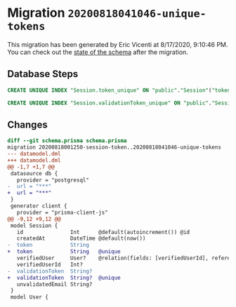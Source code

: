 # Migration `20200818041046-unique-tokens`

This migration has been generated by Eric Vicenti at 8/17/2020, 9:10:46 PM.
You can check out the [state of the schema](./schema.prisma) after the migration.

## Database Steps

```sql
CREATE UNIQUE INDEX "Session.token_unique" ON "public"."Session"("token")

CREATE UNIQUE INDEX "Session.validationToken_unique" ON "public"."Session"("validationToken")
```

## Changes

```diff
diff --git schema.prisma schema.prisma
migration 20200818001250-session-token..20200818041046-unique-tokens
--- datamodel.dml
+++ datamodel.dml
@@ -1,7 +1,7 @@
 datasource db {
   provider = "postgresql"
-  url = "***"
+  url = "***"
 }
 generator client {
   provider = "prisma-client-js"
@@ -9,12 +9,12 @@
 model Session {
   id               Int      @default(autoincrement()) @id
   createdAt        DateTime @default(now())
-  token            String
+  token            String   @unique
   verifiedUser     User?    @relation(fields: [verifiedUserId], references: [id])
   verifiedUserId   Int?
-  validationToken  String?
+  validationToken  String?  @unique
   unvalidatedEmail String?
 }
 model User {
```


